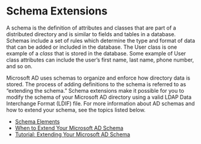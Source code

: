 # Schema Extensions<a name="schema_extensions"></a>

A schema is the definition of attributes and classes that are part of a distributed directory and is similar to fields and tables in a database\. Schemas include a set of rules which determine the type and format of data that can be added or included in the database\. The User class is one example of a *class* that is stored in the database\. Some example of User class attributes can include the user’s first name, last name, phone number, and so on\. 

Microsoft AD uses schemas to organize and enforce how directory data is stored\. The process of adding definitions to the schema is referred to as “extending the schema\.” Schema extensions make it possible for you to modify the schema of your Microsoft AD directory using a valid LDAP Data Interchange Format \(LDIF\) file\. For more information about AD schemas and how to extend your schema, see the topics listed below\.


+ [Schema Elements](schema_elements.md)
+ [When to Extend Your Microsoft AD Schema](schema_when_to_extend.md)
+ [Tutorial: Extending Your Microsoft AD Schema](tutorial_extending_ad_schema.md)